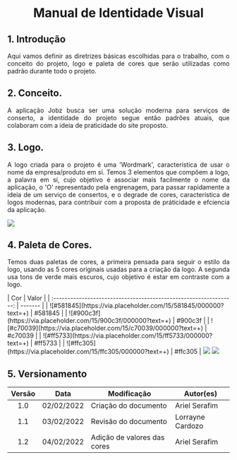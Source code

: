 # <center> Manual de Identidade Visual

## 1. Introdução

<p align = "justify">
	Aqui vamos definir as diretrizes básicas escolhidas para o trabalho, com o conceito do projeto, logo e paleta de cores que serão utilizadas como padrão durante todo o projeto.
</p>

## 2. Conceito.

<p align = "justify">
	A aplicação Jobz busca ser uma solução moderna para serviços de conserto, a identidade do projeto segue então padrões atuais, que colaboram com a ideia de praticidade do site proposto.
</p>

## 3. Logo.

<p align = "justify">
	A logo criada para o projeto é uma 'Wordmark', característica de usar o nome da empresa/produto em sí.
	Temos 3 elementos que compõem a logo, a palavra em sí, cujo objetivo é associar mais facilmente o nome da aplicação, o 'O' representado pela engrenagem, para passar rapidamente a ideia de um serviço de consertos, e o degrade de cores, característica de logos modernas, para contribuir com a proposta de práticidade e efciencia da aplicação.
</p>

<img src='assets/images/guia_estilo/logo.png' width=auto height=auto>

## 4. Paleta de Cores.

<p align = "justify">
	Temos duas paletas de cores, a primeira pensada para seguir o estilo da logo, usando as 5 cores originais usadas para a criação da logo.
	A segunda usa tons de verde mais escuros, cujo objetivo é estar em contraste com a logo.
</p>
| Cor    | Valor   |
| :----------------------------------------------------------------: | ------- |
|  ![#581845](https://via.placeholder.com/15/581845/000000?text=+)   | #581845 |
|  ![#900c3f](https://via.placeholder.com/15/900c3f/000000?text=+)   | #900c3f |
|  ![#c70039](https://via.placeholder.com/15/c70039/000000?text=+)   | #c70039 |
|  ![#ff5733](https://via.placeholder.com/15/ff5733/000000?text=+)   | #ff5733 |
|  ![#ffc305](https://via.placeholder.com/15/ffc305/000000?text=+)   | #ffc305 |
<img src='assets/images/guia_estilo/colorpallet1.jpg' width=auto height=auto>

<img src='assets/images/guia_estilo/colorpallet2.jpg' width=auto height=auto>

## 5. Versionamento

| Versão | Data       | Modificação                 | Autor(es)        |
| :----: | ---------- | --------------------------- | ---------------- |
|  1.0   | 02/02/2022 | Criação do documento        | Ariel Serafim    |
|  1.1   | 03/02/2022 | Revisão do documento        | Lorrayne Cardozo |
|  1.2   | 04/02/2022 | Adição de valores das cores | Ariel Serafim    |